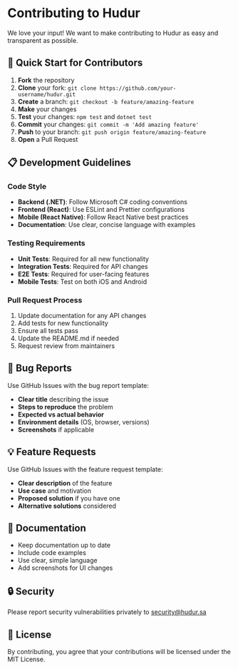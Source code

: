 # Contributing to Hudur

We love your input! We want to make contributing to Hudur as easy and transparent as possible.

## 🚀 Quick Start for Contributors

1. **Fork** the repository
2. **Clone** your fork: `git clone https://github.com/your-username/hudur.git`
3. **Create** a branch: `git checkout -b feature/amazing-feature`
4. **Make** your changes
5. **Test** your changes: `npm test` and `dotnet test`
6. **Commit** your changes: `git commit -m 'Add amazing feature'`
7. **Push** to your branch: `git push origin feature/amazing-feature`
8. **Open** a Pull Request

## 📋 Development Guidelines

### Code Style
- **Backend (.NET)**: Follow Microsoft C# coding conventions
- **Frontend (React)**: Use ESLint and Prettier configurations
- **Mobile (React Native)**: Follow React Native best practices
- **Documentation**: Use clear, concise language with examples

### Testing Requirements
- **Unit Tests**: Required for all new functionality
- **Integration Tests**: Required for API changes
- **E2E Tests**: Required for user-facing features
- **Mobile Tests**: Test on both iOS and Android

### Pull Request Process
1. Update documentation for any API changes
2. Add tests for new functionality
3. Ensure all tests pass
4. Update the README.md if needed
5. Request review from maintainers

## 🐛 Bug Reports

Use GitHub Issues with the bug report template:
- **Clear title** describing the issue
- **Steps to reproduce** the problem
- **Expected vs actual behavior**
- **Environment details** (OS, browser, versions)
- **Screenshots** if applicable

## 💡 Feature Requests

Use GitHub Issues with the feature request template:
- **Clear description** of the feature
- **Use case** and motivation
- **Proposed solution** if you have one
- **Alternative solutions** considered

## 📝 Documentation

- Keep documentation up to date
- Include code examples
- Use clear, simple language
- Add screenshots for UI changes

## 🔒 Security

Please report security vulnerabilities privately to security@hudur.sa

## 📄 License

By contributing, you agree that your contributions will be licensed under the MIT License.

